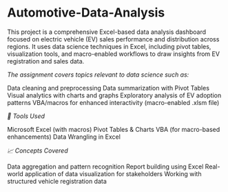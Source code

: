 # Automotive-Data-Analysis
This project is a comprehensive Excel-based data analysis dashboard focused on electric vehicle (EV) sales performance and distribution across regions. It uses data science techniques in Excel, including pivot tables, visualization tools, and macro-enabled workflows to draw insights from EV registration and sales data.

*The assignment covers topics relevant to data science such as:*

Data cleaning and preprocessing
Data summarization with Pivot Tables
Visual analytics with charts and graphs
Exploratory analysis of EV adoption patterns
VBA/macros for enhanced interactivity (macro-enabled .xlsm file)

*🔧 Tools Used*

Microsoft Excel (with macros)
Pivot Tables & Charts
VBA (for macro-based enhancements)
Data Wrangling in Excel

*📈 Concepts Covered*

Data aggregation and pattern recognition
Report building using Excel
Real-world application of data visualization for stakeholders
Working with structured vehicle registration data
